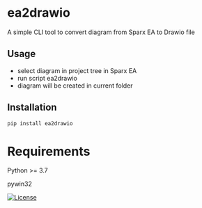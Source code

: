 # ea2drawio

A simple CLI tool to convert diagram from Sparx EA to Drawio file

## Usage

- select diagram in project tree in Sparx EA
- run script ea2drawio
- diagram will be created in current folder

## Installation

```bash
pip install ea2drawio
```

# Requirements

Python >= 3.7

pywin32

[![License](https://img.shields.io/github/license/AndyTakker/ea2drawio)](https://github.com/AndyTakker/ea2drawio)

